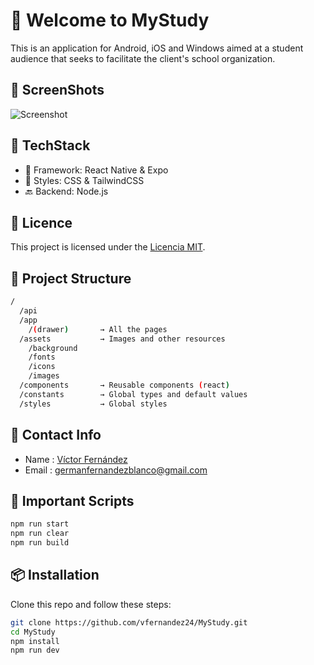 # 🚀 Welcome to MyStudy

This is an application for Android, iOS and Windows aimed at a student audience that seeks to facilitate the client's school organization.

## 📸 ScreenShots

![Screenshot](https://via.placeholder.com/800x400)

## 🔧 TechStack

- 🧩 Framework: React Native & Expo
- 🎨 Styles: CSS & TailwindCSS
- 🔙 Backend: Node.js
<!-- - 🛢️ Database:  -->

## 📃 Licence

This project is licensed under the [Licencia MIT](LICENSE).

## 🧭 Project Structure

```bash
/
  /api
  /app
    /(drawer)       → All the pages
  /assets           → Images and other resources
    /background   
    /fonts         
    /icons        
    /images        
  /components       → Reusable components (react) 
  /constants        → Global types and default values
  /styles           → Global styles

```

## 🤝 Contact Info  

- Name : [Víctor Fernández](https://github.com/vfernandez24/)
- Email : [germanfernandezblanco@gmail.com](mailto:germanfernandezblanco@gmail.com)

## 🧪 Important Scripts

```bash
npm run start
npm run clear
npm run build
```

## 📦 Installation

Clone this repo and follow these steps:

```bash
git clone https://github.com/vfernandez24/MyStudy.git
cd MyStudy
npm install
npm run dev
```
